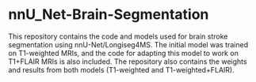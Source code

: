 # nnU_Net-Brain-Segmentation
This repository contains the code and models used for brain stroke segmentation using nnU-Net/Longiseg4MS. The initial model was trained on T1-weighted MRIs, and the code for adapting this model to work on T1+FLAIR MRIs is also included. The repository also contains the weights and results from both models (T1-weighted and T1-weighted+FLAIR).
